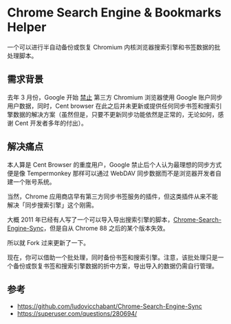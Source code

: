 # Chrome Search Engine & Bookmarks Helper
一个可以进行半自动备份或恢复 Chromium 内核浏览器搜索引擎和书签数据的批处理脚本。

## 需求背景

去年 3 月份，Google 开始 [禁止](https://blog.chromium.org/2021/01/limiting-private-api-availability-in.html) 第三方 Chromium 浏览器使用 Google 账户同步用户数据，同时，Cent browser 在此之后并未更新或提供任何同步书签和搜索引擎数据的解决方案（虽然但是，只要不更新同步功能依然是正常的，无论如何，感谢 Cent 开发者多年的付出）。

## 解决痛点

本人算是 Cent Browser 的重度用户，Google 禁止后个人认为最理想的同步方式便是像 Tempermonkey 那样可以通过 WebDAV 同步数据而不是浏览器开发者自建一个账号系统。

当然，Chrome 应用商店早有第三方同步书签服务的插件，但这类插件从来不能解决「同步搜索引擎」这个刚需。

大概 2011 年已经有人写了一个可以导入导出搜索引擎的脚本，[Chrome-Search-Engine-Sync](https://github.com/ludovicchabant/Chrome-Search-Engine-Sync)，但是自从 Chrome 88 之后的某个版本失效。

所以就 Fork 过来更新了一下。

现在，你可以借助一个批处理，同时备份书签和搜索引擎。注意，该批处理只是一个备份或恢复书签和搜索引擎数据的折中方案，导出导入的数据仍需自行管理。

## 参考
- https://github.com/ludovicchabant/Chrome-Search-Engine-Sync
- https://superuser.com/questions/280694/